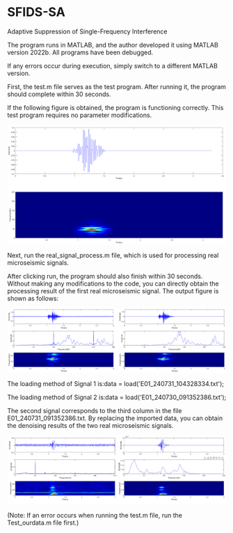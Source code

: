 # SFIDS-SA
Adaptive Suppression of Single-Frequency Interference

The program runs in MATLAB, and the author developed it using MATLAB version 2022b. All programs have been debugged. 

If any errors occur during execution, simply switch to a different MATLAB version.

First, the test.m file serves as the test program. After running it, the program should complete within 30 seconds. 

If the following figure is obtained, the program is functioning correctly. This test program requires no parameter modifications.

![picture1](./picture/picture1.png)

Next, run the real_signal_process.m file, which is used for processing real microseismic signals. 

After clicking run, the program should also finish within 30 seconds. Without making any modifications to the code, you can directly obtain the processing result of the first real microseismic signal. 
The output figure is shown as follows:

![picture2](./picture/picture2.png)

The loading method of Signal 1 is:data = load('E01_240731_104328334.txt'); 

The loading method of Signal 2 is:data = load('E01_240730_091352386.txt');

The second signal corresponds to the third column in the file E01_240731_091352386.txt. By replacing the imported data, you can obtain the denoising results of the two real microseismic signals.

![picture3](./picture/picture3.png)

(Note: If an error occurs when running the test.m file, run the Test_ourdata.m file first.)
